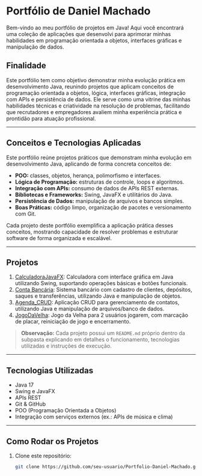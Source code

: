 # Portfólio de Daniel Machado

Bem-vindo ao meu portfólio de projetos em Java! 
Aqui você encontrará uma coleção de aplicações que desenvolvi para aprimorar minhas habilidades em programação orientada a objetos, interfaces
gráficas e manipulação de dados.

## Finalidade

Este portfólio tem como objetivo demonstrar minha evolução prática em desenvolvimento Java, reunindo projetos que aplicam conceitos de
programação orientada a objetos, lógica, interfaces gráficas, integração com APIs e persistência de dados. Ele serve como uma vitrine das
minhas habilidades técnicas e criatividade na resolução de problemas, facilitando que recrutadores e empregadores avaliem minha experiência
prática e prontidão para atuação profissional.


---
## Conceitos e Tecnologias Aplicadas

Este portfólio reúne projetos práticos que demonstram minha evolução em desenvolvimento Java, aplicando de forma concreta conceitos de:

- **POO:** classes, objetos, herança, polimorfismo e interfaces.
- **Lógica de Programação:** estruturas de controle, loops e algoritmos.
- **Integração com APIs:** consumo de dados de APIs REST externas.
- **Bibliotecas e Frameworks:** Swing, JavaFX e utilitários do Java.
- **Persistência de Dados:** manipulação de arquivos e bancos simples.
- **Boas Práticas:** código limpo, organização de pacotes e versionamento com Git.

Cada projeto deste portfólio exemplifica a aplicação prática desses conceitos, mostrando capacidade de resolver problemas e estruturar software de forma organizada e escalável.


---

## Projetos

1. [CalculadoraJavaFX](CalculadoraJavaFX/): Calculadora com interface gráfica em Java utilizando Swing, suportando operações básicas e botões funcionais.
2. [Conta Bancária](ContaBancaria/): Sistema bancário com cadastro de clientes, depósitos, saques e transferências, utilizando Java e manipulação de objetos.
3. [Agenda_CRUD](Agenda_CRUD/): Aplicação CRUD para gerenciamento de contatos, utilizando Java e manipulação de arquivos/banco de dados.
4. [JogoDaVelha](JogoDaVelha/): Jogo da Velha para 2 usuários jogarem, com marcação de placar, reiniciação de jogo e encerramento. 
> **Observação:** Cada projeto possui um `README.md` próprio dentro da subpasta explicando em detalhes o funcionamento, tecnologias utilizadas e instruções de execução.

---

## Tecnologias Utilizadas

- Java 17
- Swing e JavaFX
- APIs REST
- Git & GitHub
- POO (Programação Orientada a Objetos)
- Integração com serviços externos (ex.: APIs de música e clima)

---

## Como Rodar os Projetos

1. Clone este repositório:
   ```bash
   git clone https://github.com/seu-usuario/Portfolio-Daniel-Machado.git
